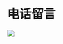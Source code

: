 # 电话留言
<image src="sc-dialog/call" ratio="0.5" ribbon="Day 22" top="70%" background="cornsilk" />
<dialog>
# Hi! I'd like to talk to Mr. Chang.
## He's currently out of the office.
# When will he be back?
## In two days, on Friday.
# I see.
## Can I take a [message/n.]?
# Yes. Please let him know Jack called. I would like to talk to him about the wind power project.
Please ask him to call me back.
## No problem. What's your phone number?
# My mobile number is 0977-822-224.
## Got it. I'll ask him to call you back. Have a nice day.
# Thanks, you too.
</dialog>
